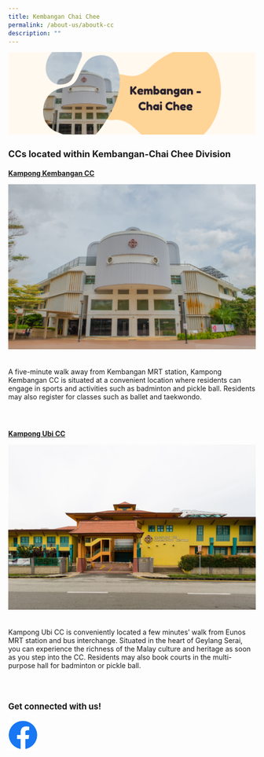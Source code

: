 ```yaml
---
title: Kembangan Chai Chee
permalink: /about-us/aboutk-cc
description: ""
---
```

![](/images/Banners/About%20K-CC.png)

<div>
	<p style=" font-size:130%; margin-top: 0px; line-height:1.35; padding:10px 0 0 0"><b>CCs located within Kembangan-Chai Chee Division</b></p>
</div>

<p><b><u>Kampong Kembangan CC</u></b></p>

<div style="padding: 0 0 20px 0"><img src="/images/About Us/Kembangan Chai Chee/Kampong Kembangan CC.jpg"></div>


<div style="padding:0 0 30px 0"><p>A five-minute walk away from Kembangan MRT station, Kampong Kembangan CC is situated at a convenient location where residents can engage in sports and activities such as badminton and pickle ball. Residents may also register for classes such as ballet and taekwondo.</p>
</div>

<p><b><u>Kampong Ubi CC</u></b></p>
<div style="padding: 0 0 20px 0"><img src="/images/About Us/Kembangan Chai Chee/Kampong Ubi CC.jpeg"></div>
<div style="padding: 0 0 40px 0">
	<p>Kampong Ubi CC is conveniently located a few minutes’ walk from Eunos MRT station and bus interchange. Situated in the heart of Geylang Serai, you can experience the richness of the Malay culture and heritage as soon as you step into the CC. Residents may also book courts in the multi-purpose hall for badminton or pickle ball.</p>
</div>

<div>
	<p style=" font-size:120%; margin-top: 0px; line-height:1.35; padding:10px 0 0 0"><b>Get connected with us!</b></p>
</div>


<div style="padding:0 0 100px 0">
		<a href="https://www.facebook.com/KembanganChaiChee" style="display:block;"><img src="/images/Logos/f_logo_RGB-Blue_100.png" style="max-width:60px; max-height:60px; float:left;"></a>
</div>